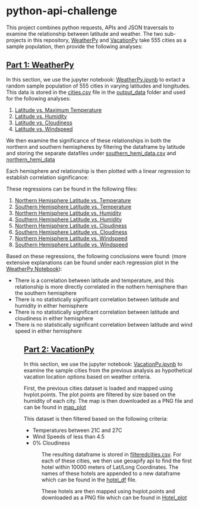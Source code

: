 # python-api-challenge

This project combines python requests, APIs and JSON traversals to examine the relationship between latitude and weather. The two sub-projects in this repository, [WeatherPy](WeatherPy) and [VacationPy](VacationPy) take 555 cities as a sample population, then provide the following analyses:

## [Part 1: WeatherPy](WeatherPy)

In this section, we use the jupyter notebook: [WeatherPy.ipynb](WeatherPy/WeatherPy.ipynb) to extact a random sample population of 555 cities in varying latitudes and longitudes. This data is stored in the [cities.csv](WeatherPy/output_data/cities.csv) file in the [output_data](WeatherPy/output_data) folder and used for the following analyses:

<ol>
    <li><a href="WeatherPy/output_data/ScatterPlots/LatvsTemp.png">Latitude vs. Maximum Temperature</a></li>
    <li><a href="WeatherPy/output_data/ScatterPlots/LatvsHumidity.png">Latitude vs. Humidity</a></li>
    <li><a href="WeatherPy/output_data/ScatterPlots/LatvsCloudiness.png">Latitude vs. Cloudiness</a></li>
    <li><a href ="WeatherPy/output_data/ScatterPlots/LatvsWindspeed.png">Latitude vs. Windspeed</a></li>
</ol>

We then examine the significance of these relationships in both the northern and southern hemispheres by filtering the dataframe by latitude and storing the separate datafiles under [southern_hemi_data.csv](WeatherPy/output_data/southern_hemi_data.csv) and [northern_hemi_data](WeatherPy/output_data/northern_hemi_data.csv)

Each hemisphere and relationship is then plotted with a linear regression to establish correlation significance:

These regressions can be found in the following files:

<ol>
    <li><a href= "WeatherPy/output_data/Regressions/NHemiCityvsTemp.png">Northern Hemisphere Latitude vs. Temperature</a></li>
    <li><a href= "WeatherPy/output_data/Regressions/SHemiCityvsTemp.png">Southern Hemisphere Latitude vs. Temperature</a></li>
    <li><a href= "WeatherPy/output_data/Regressions/NHemiCityvsHumid.png">Northern Hemisphere Latitude vs. Humidity</a></li>
    <li><a href= "WeatherPy/output_data/Regressions/SHemiCityvsHumid.png">Southern Hemisphere Latitude vs. Humidity</a></li>
    <li><a href= "WeatherPy/output_data/Regressions/NHemiCityvsCloudy.png">Northern Hemisphere Latitude vs. Cloudiness</a></li>
    <li><a href= "WeatherPy/output_data/Regressions/SHemiCityvsCloudy.png">Southern Hemisphere Latitude vs. Cloudiness</a></li>
    <li><a href= "WeatherPy/output_data/Regressions/SHemiCityvsWindy.png">Northern Hemisphere Latitude vs. Windspeed</a></li>
    <li><a href= "WeatherPy/output_data/Regressions/SHemiCityvsWindy.png">Southern Hemisphere Latitude vs. Windspeed</a></li>
</ol>

Based on these regressions, the following conclusions were found: (more extensive explanations can be found under each regression plot in the [WeatherPy Notebook](WeatherPy/WeatherPy.ipynb)):

<ul>
    <li> There is a correlation between latitude and temperature, and this relationship is more directly correlated in the nothern hemisphere than the southern hemisphere</li>
    <li> There is no statistically significant correlation between latitude and humidity in either hemisphere</li>
    <li>There is no statistically significant correlation between latitude and cloudiness in either hemisphere</li>
    <li>There is no statistically significant correlation between latitude and wind speed in either hemisphere</li>
<ul>
    
## [Part 2: VacationPy](VacationPy)

In this section, we use the jupyter notebook: [VacationPy.ipynb](VacationPy/VacationPy.ipynb) to examine the sample cities from the previous analysis as hypothetical vacation location options based on weather criteria.

First, the previous cities dataset is loaded and mapped using hvplot.points. The plot points are filtered by size based on the humidity of each city. The map is then downloaded as a PNG file and can be found in [map_plot](VacationPy/output_data/Map_Plot.png)

This dataset is then filtered based on the following criteria:

<ul>
    <li>Temperatures between 21C and 27C</li>
    <li>Wind Speeds of less than 4.5</li>
    <li>0% Cloudiness</li>
<ul>

The resulting dataframe is stored in [filteredcities.csv](VacationPy/output_data/filteredcities.csv). For each of these cities, we then use geoapify api to find the first hotel within 10000 meters of Lat/Long Coordinates. The names of these hotels are appended to a new dataframe which can be found in the [hotel_df](VacationPy/output_data/hotel_df.csv) file. 

These hotels are then mapped using hvplot.points and downloaded as a PNG file which can be found in [Hotel_plot](VacationPy/output_data/Hotel_plot.png)





